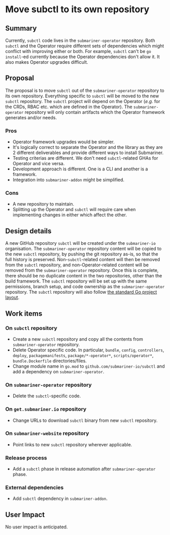 # Move subctl to its own repository

## Summary

Currently, `subctl` code lives in the `submariner-operator` repository. Both `subctl` and the Operator require different sets of
dependencies which might conflict with improving either or both. For example, `subctl` can't be `go install`-ed currently because the
Operator dependencies don't allow it. It also makes Operator upgrades difficult.

## Proposal

The proposal is to move `subctl` out of the `submariner-operator` repository to its own repository. Everything specific to `subctl` will be
moved to the new `subctl` repository. The `subctl` project will depend on the Operator (_e.g._ for the CRDs, RBAC etc. which are defined in
the Operator). The `submariner-operator` repository will only contain artifacts which the Operator framework generates and/or needs.

### Pros

* Operator framework upgrades would be simpler.
* It's logically correct to separate the Operator and the library as they are 2 different deliverables and provide different ways to
  install Submariner.
* Testing criterias are different. We don't need `subctl`-related GHAs for Operator and vice versa.
* Development approach is different. One is a CLI and another is a framework.
* Integration into `submariner-addon` might be simplified.

### Cons

* A new repository to maintain.
* Splitting up the Operator and `subctl` will require care when implementing changes in either which affect the other.

## Design details

A new GitHub repository `subctl` will be created under the `submariner-io` organisation. The `submariner-operator` repository content will
be copied to the new `subctl` repository, by pushing the git repository as-is, so that the full history is preserved. Non-`subctl`-related
content will then be removed from the `subctl` repository, and non-Operator-related content will be removed from the `submariner-operator`
repository. Once this is complete, there should be no duplicate content in the two repositories, other than the build framework. The
`subctl` repository will be set up with the same permissions, branch setup, and code ownership as the `submariner-operator` repository.
The `subctl` repository will also follow [the standard Go project layout](https://github.com/golang-standards/project-layout).

## Work items

### On `subctl` repository

* Create a new `subctl` repository and copy all the contents from `submariner-operator` repository.
* Delete Operator specific code. In particular, `bundle`, `config`, `controllers`, `deploy`, `packagemanifests`, `package/*-operator*`,
  `scripts/operator*`, `bundle.Dockerfile` directories/files.
* Change module name in `go.mod` to `github.com/submariner-io/subctl` and add a dependency on `submariner-operator`.

### On `submariner-operator` repository

* Delete the `subctl`-specific code.

### On `get.submariner.io` repository

* Change URLs to download `subctl` binary from new `subctl` repository.

### On `submariner-website` repository

* Point links to new `subctl` repository wherever applicable.

### Release process

* Add a `subctl` phase in release automation after `submariner-operator` phase.

### External dependencies

* Add `subctl` dependency in `submariner-addon`.

## User Impact

No user impact is anticipated.
